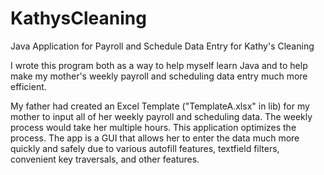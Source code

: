 # KathysCleaning
Java Application for Payroll and Schedule Data Entry for Kathy's Cleaning

I wrote this program both as a way to help myself learn Java and to help make my
 mother's weekly payroll and scheduling data entry much more efficient.
 
My father had created an Excel Template ("TemplateA.xlsx" in lib) for my mother 
to input all of her weekly payroll and scheduling data. The weekly process would
take her multiple hours. This application optimizes the process. The app is a 
GUI that allows her to enter the data much more quickly and safely due to 
various autofill features, textfield filters, convenient key traversals, and 
other features. 
